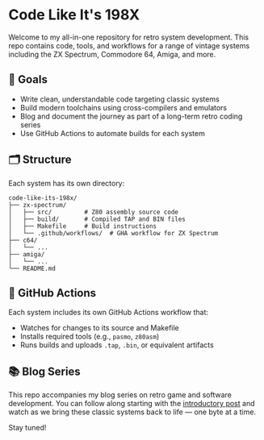 # Code Like It's 198X

Welcome to my all-in-one repository for retro system development. This repo contains code, tools, and workflows for a range of vintage systems including the ZX Spectrum, Commodore 64, Amiga, and more.

## 🎯 Goals

- Write clean, understandable code targeting classic systems
- Build modern toolchains using cross-compilers and emulators
- Blog and document the journey as part of a long-term retro coding series
- Use GitHub Actions to automate builds for each system

## 🗂 Structure

Each system has its own directory:

```
code-like-its-198x/
├── zx-spectrum/
│   ├── src/         # Z80 assembly source code
│   ├── build/       # Compiled TAP and BIN files
│   ├── Makefile     # Build instructions
│   └── .github/workflows/  # GHA workflow for ZX Spectrum
├── c64/
│   └── ...
├── amiga/
│   └── ...
└── README.md
```

## 🔧 GitHub Actions

Each system includes its own GitHub Actions workflow that:

- Watches for changes to its source and Makefile
- Installs required tools (e.g., `pasmo`, `z80asm`)
- Runs builds and uploads `.tap`, `.bin`, or equivalent artifacts

## 📚 Blog Series

This repo accompanies my blog series on retro game and software development. You can follow along starting with the [introductory post](#) and watch as we bring these classic systems back to life — one byte at a time.

Stay tuned!